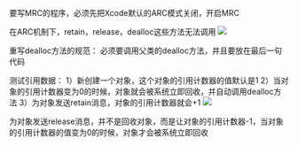 要写MRC的程序，必须先把Xcode默认的ARC模式关闭，开启MRC

在ARC机制下，retain，release，dealloc这些方法无法调用
![](https://tva1.sinaimg.cn/large/0081Kckwly1gly41osfo1j30m40lkgo4.jpg)

重写dealloc方法的规范：
必须要调用父类的dealloc方法，并且要放在最后一句代码

测试引用数据：
1）新创建一个对象，这个对象的引用计数器的值默认是1
2）当对象的引用计数器变为0的时候，对象就会被系统立即回收，并自动调用dealloc方法
3）为对象发送retain消息，对象的引用计数器就会+1
![](https://tva1.sinaimg.cn/large/0081Kckwly1gly41xz6fwj30dc0bw42n.jpg)

为对象发送release消息，并不是回收对象，而是让对象的引用计数器-1，当对象的引用计数器的值变为0的时候，对象才会被系统立即回收